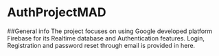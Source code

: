 # AuthProjectMAD
##General info
The project focuses on using Google developed platform Firebase for its Realtime database and Authentication features.
Login, Registration and password reset through email is provided in here.
